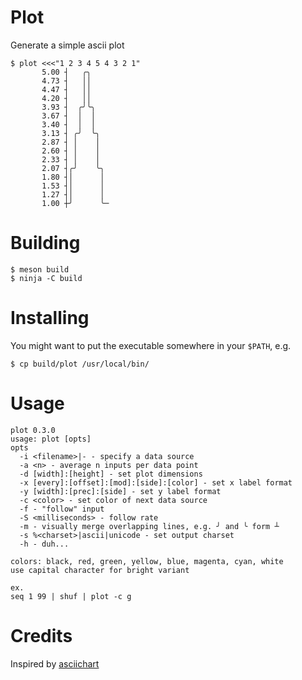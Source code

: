 # Plot

Generate a simple ascii plot

```
$ plot <<<"1 2 3 4 5 4 3 2 1"
       5.00 ┤   ╭╮
       4.73 ┤   ││
       4.47 ┤   ││
       4.20 ┤   ││
       3.93 ┤  ╭╯╰╮
       3.67 ┤  │  │
       3.40 ┤  │  │
       3.13 ┤ ╭╯  ╰╮
       2.87 ┤ │    │
       2.60 ┤ │    │
       2.33 ┤ │    │
       2.07 ┤╭╯    ╰╮
       1.80 ┤│      │
       1.53 ┤│      │
       1.27 ┤│      │
       1.00 ┼╯      ╰─
```

# Building

```
$ meson build
$ ninja -C build
```

# Installing

You might want to put the executable somewhere in your `$PATH`, e.g.

```
$ cp build/plot /usr/local/bin/
```

# Usage

```
plot 0.3.0
usage: plot [opts]
opts
  -i <filename>|- - specify a data source
  -a <n> - average n inputs per data point
  -d [width]:[height] - set plot dimensions
  -x [every]:[offset]:[mod]:[side]:[color] - set x label format
  -y [width]:[prec]:[side] - set y label format
  -c <color> - set color of next data source
  -f - "follow" input
  -S <milliseconds> - follow rate
  -m - visually merge overlapping lines, e.g. ╯ and ╰ form ┴
  -s %<charset>|ascii|unicode - set output charset
  -h - duh...

colors: black, red, green, yellow, blue, magenta, cyan, white
use capital character for bright variant

ex.
seq 1 99 | shuf | plot -c g
```

# Credits

Inspired by [asciichart](https://github.com/kroitor/asciichart)
